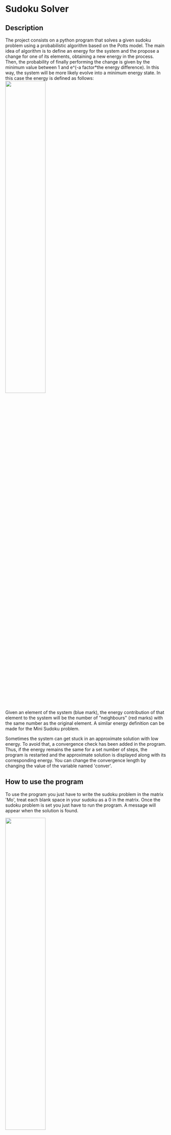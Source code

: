 <h1>Sudoku Solver</h1>

<h2>Description</h2>
The project consists on a python program that solves a given sudoku problem using a probabilistic algorithm based on the Potts model. The main idea of algorithm is to define an energy for the system and the propose a change for one of its elements, obtaining a new energy in the process. Then, the probability of finally performing the change is given by the minimum value between 1 and e^(-a factor*the energy difference). In this way, the system will be more likely evolve into a minimum energy state. In this case the energy is defined as follows:  <br />

<img src="https://i.imgur.com/GLiEH3l.jpeg" height="50%" width="50%"/>

Given an element of the system (blue mark), the energy contribution of that element to the system will be the number of "neighbours" (red marks) with the same number as the original element. A similar energy definition can be made for the Mini Sudoku problem. <br />

Sometimes the system can get stuck in an approximate solution with low energy. To avoid that, a convergence check has been added in the program. Thus, if the energy remains the same for a set number of steps, the program is restarted and the approximate solution is displayed along with its corresponding energy. You can change the convergence length by changing the value of the variable named 'conver'. <br />

<h2>How to use the program</h2> 

To use the program you just have to write the sudoku problem in the matrix 'Mo', treat each blank space in your sudoku as a 0 in the matrix. Once the sudoku problem is set you just have to run the program. A message will appear when the solution is found. <br />

<img src="https://i.imgur.com/hXtSd9f.png" height="50%" width="50%"/>

<img src="https://i.imgur.com/2OnEraI.png" height="50%" width="50%"/>

Note: If the input problem is too hard, the program may take a while to solve it.




